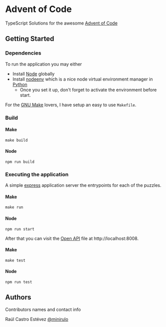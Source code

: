 # Advent of Code

TypeScript Solutions for the awesome [Advent of Code](https://adventofcode.com/)

## Getting Started

### Dependencies

To run the application you may either
* Install [Node](https://nodejs.org/en/) globally
* Install [nodeenv](https://pypi.org/project/nodeenv/) which is a nice node virtual environment manager in [Python](https://www.python.org/)
    * Once you set it up, don't forget to activate the environment before start.

For the [GNU Make](https://www.gnu.org/software/make/) lovers, I have setup an easy to use `Makefile`.

### Build

#### Make

```
make build
```

#### Node

```
npm run build
```

### Executing the application

A simple [express](https://expressjs.com/) application server the entrypoints for each of the puzzles.

#### Make

```
make run
```

#### Node

```
npm run start
```

After that you can visit the [Open API](https://swagger.io/) file at http://localhost:8008.

#### Make

```
make test
```

#### Node

```
npm run test
```

## Authors

Contributors names and contact info

Raúl Castro Estévez
[@minirulo](https://gihub.com/minirulo)
